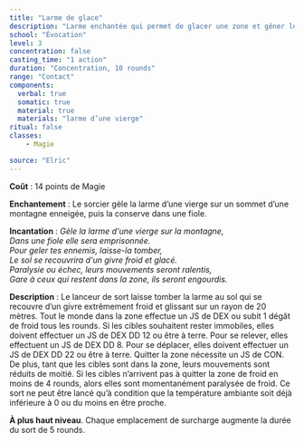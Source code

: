 ```yaml
---
title: "Larme de glace"
description: "Larme enchantée qui permet de glacer une zone et gêner le déplacement."
school: "Évocation"
level: 3
concentration: false
casting_time: "1 action"
duration: "Concentration, 10 rounds"
range: "Contact"
components:
  verbal: true
  somatic: true
  material: true
  materials: "larme d’une vierge"
ritual: false
classes:
    - Magie

source: "Elric"
---
```

**Coût** : 14 points de Magie  

**Enchantement** : Le sorcier gèle la larme d’une vierge sur un sommet d’une montagne enneigée, puis la conserve dans une fiole.   

**Incantation** : *Gèle la larme d'une vierge sur la montagne,*   
*Dans une fiole elle sera emprisonnée.*   
*Pour geler tes ennemis, laisse-la tomber,*   
*Le sol se recouvrira d'un givre froid et glacé.*   
*Paralysie ou échec, leurs mouvements seront ralentis,*   
*Gare à ceux qui restent dans la zone, ils seront engourdis.*   

**Description** : Le lanceur de sort laisse tomber la larme au sol qui se recouvre d’un givre extrêmement froid et glissant sur un rayon de 20 mètres. Tout le monde dans la zone effectue un JS de DEX ou subit 1 dégât de froid tous les rounds. Si les cibles souhaitent rester immobiles, elles doivent effectuer un JS de DEX DD 12 ou être à terre. Pour se relever, elles effectuent un JS de DEX DD 8. Pour se déplacer, elles doivent effectuer un JS de DEX DD 22 ou être à terre. Quitter la zone nécessite un JS de CON. De plus, tant que les cibles sont dans la zone, leurs mouvements sont réduits de moitié. Si les cibles n’arrivent pas à quitter la zone de froid en moins de 4 rounds, alors elles sont momentanément paralysée de froid. Ce sort ne peut être lancé qu’à condition que la température ambiante soit déjà inférieure à 0 ou du moins en être proche.  

**À plus haut niveau**. Chaque emplacement de surcharge augmente la durée du sort de 5 rounds.
